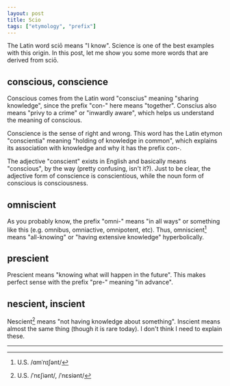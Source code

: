 ```yaml
---
layout: post
title: Scio
tags: ["etymology", "prefix"]
---
```


The Latin word sciō means "I know". Science is one of the best examples with this origin. In this post, let me show you some more words that are derived from sciō.

## conscious, conscience
Conscious comes from the Latin word "conscius" meaning "sharing knowledge", since the prefix "con-" here means "together". Conscius also means "privy to a crime" or "inwardly aware", which helps us understand the meaning of conscious.

Conscience is the sense of right and wrong. This word has the Latin etymon "conscientia" meaning "holding of knowledge in common", which explains its association with knowledge and why it has the prefix con-.

The adjective "conscient" exists in English and basically means "conscious", by the way (pretty confusing, isn't it?). Just to be clear, the adjective form of conscience is conscientious, while the noun form of conscious is consciousness.

## omniscient
As you probably know, the prefix "omni-" means "in all ways" or something like this (e.g. omnibus, omniactive, omnipotent, etc). Thus, omniscient[^omniscient-pron] means "all-knowing" or "having extensive knowledge" hyperbolically.

## prescient
Prescient means "knowing what will happen in the future". This makes perfect sense with the prefix "pre-" meaning "in advance".

## nescient, inscient
Nescient[^nescient-pron] means "not having knowledge about something". Inscient means almost the same thing (though it is rare today). I don't think I need to explain these.

---

[^omniscient-pron]: U.S. /ɑmˈnɪʃənt/
[^nescient-pron]: U.S. /ˈnɛʃiənt/, /ˈnɛsiənt/
